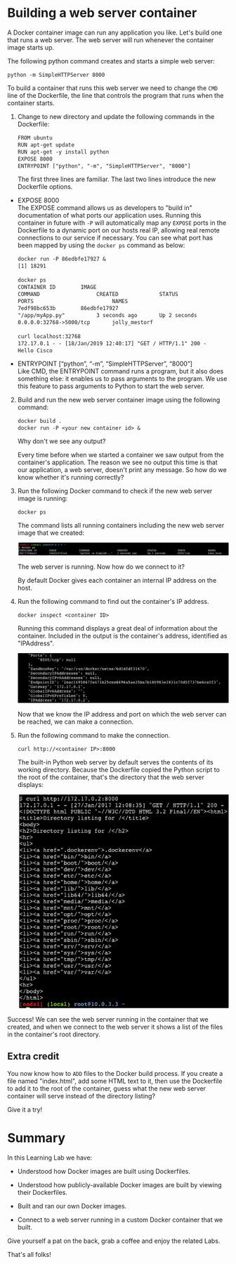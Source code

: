 # Building a web server container

A Docker container image can run any application you like. Let's build one that runs a web server. The web server will run whenever the container image starts up.

The following python command creates and starts a simple web server:

```
python -m SimpleHTTPServer 8000
```

To build a container that runs this web server we need to change the `CMD` line of the Dockerfile, the line that controls the program that runs when the container starts.

1. Change to new directory and update the following commands in the Dockerfile:

   ```
   FROM ubuntu
   RUN apt-get update
   RUN apt-get -y install python
   EXPOSE 8000
   ENTRYPOINT ["python", "-m", "SimpleHTTPServer", "8000"]
   ```

   The first three lines are familiar. The last two lines introduce the new Dockerfile options.

 * EXPOSE 8000  
  The EXPOSE command allows us as developers to "build in" documentation of what ports our application uses. Running this container in future with `-P` will automatically map  any `EXPOSE` ports in the Dockerfile to a dynamic port on our hosts real IP, allowing real remote connections to our service if necessary. You can see what port has been  mapped by using the `docker ps` command as below:

     ```
     docker run -P 86edbfe17927 &
     [1] 18291

     docker ps
     CONTAINER ID        IMAGE                                                      COMMAND                  CREATED             STATUS              PORTS                         NAMES                        
     7edf98bc653b        86edbfe17927                                               "/app/myApp.py"          3 seconds ago       Up 2 seconds        0.0.0.0:32768->5000/tcp       jolly_mestorf

     curl localhost:32768
     172.17.0.1 - - [18/Jan/2019 12:40:17] "GET / HTTP/1.1" 200 -
     Hello Cisco
     ```

* ENTRYPOINT [“python”, “-m”, “SimpleHTTPServer”, “8000”]  
  Like CMD, the ENTRYPOINT command runs a program, but it also does something else: it enables us to pass arguments to the program. We use this feature to pass arguments to     Python to start the web server.

2. Build and run the new web server container image using the following command:

    ```
    docker build .
    docker run -P <your new container id> &
    ```

    Why don't we see any output?

    Every time before when we started a container we saw output from the container's application. The reason we see no output this time is that our application, a web server,     doesn't print any message. So how do we know whether it's running correctly?

3. Run the following Docker command to check if the new web server image is running:

    ```
    docker ps
    ```

    The command lists all running containers including the new web server image that we created:

    ![docker ps](assets/images/dockerpsweb.png)

    The web server is running. Now how do we connect to it?

    By default Docker gives each container an internal IP address on the host.
    
4. Run the following command to find out the container's IP address.
    ```
    docker inspect <container ID>
    ```
    Running this command displays a great deal of information about the container. Included in the output is the container's address, identified as "IPAddress".
    
    ![Docker Inspect](assets/images/dockerinspect.png)

    Now that we know the IP address and port on which the web server can be reached, we can make a connection.
    
5. Run the following command to make the connection.

    ```
    curl http://<container IP>:8000
    ```

    The built-in Python web server by default serves the contents of its working directory. Because the Dockerfile copied the Python script to the root of the container, that's the directory that the web server displays:

   ![Success](assets/images/success.png)

Success! We can see the web server running in the container that we created, and when we connect to the web server it shows a list of the files in the container's root directory.

## Extra credit

You now know how to `ADD` files to the Docker build process. If you create a file named "index.html", add some HTML text to it, then use the Dockerfile to add it to the root of the container, guess what the new web server container will serve instead of the directory listing?

Give it a try!

# Summary

In this Learning Lab we have:

* Understood how Docker images are built using Dockerfiles.

* Understood how publicly-available Docker images are built by viewing their Dockerfiles.

* Built and ran our own Docker images.

* Connect to a web server running in a custom Docker container that we built.

Give yourself a pat on the back, grab a coffee and enjoy the related Labs.

That's all folks!
